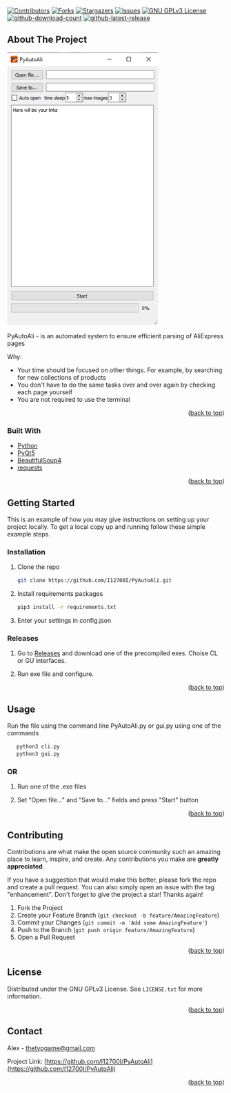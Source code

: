 <div id="top"></div>

[![Contributors][contributors-shield]][contributors-url]
[![Forks][forks-shield]][forks-url]
[![Stargazers][stars-shield]][stars-url]
[![Issues][issues-shield]][issues-url]
[![GNU GPLv3 License][license-shield]][license-url]
[![github-download-count][download-shield]][download-url]
[![github-latest-release][latest-shield]][latest-url]
## About The Project

![product-screenshot](media/product-screenshot.png)

PyAutoAli - is an automated system to ensure efficient parsing of AliExpress pages

Why:
* Your time should be focused on other things. For example, by searching for new collections of products
* You don't have to do the same tasks over and over again by checking each page yourself
* You are not required to use the terminal

<p align="right">(<a href="#top">back to top</a>)</p>



### Built With

* [Python](https://www.python.org/)
* [PyQt5](https://pypi.org/project/PyQt5/)
* [BeautifulSoup4](https://pypi.org/project/beautifulsoup4/)
* [requests](https://pypi.org/project/requests/)

<p align="right">(<a href="#top">back to top</a>)</p>



<!-- GETTING STARTED -->
## Getting Started

This is an example of how you may give instructions on setting up your project locally.
To get a local copy up and running follow these simple example steps.

### Installation

1. Clone the repo
   ```sh
   git clone https://github.com/I12700I/PyAutoAli.git
   ```
2. Install requirements packages
   ```sh
   pip3 install -r requirements.txt
   ```
3. Enter your settings in config.json

### Releases

1. Go to [Releases](https://github.com/I12700I/PyAutoAli/releases)
   and download one of the precompiled exes. Choise CL or GU interfaces. 

2. Run exe file and configure.

<p align="right">(<a href="#top">back to top</a>)</p>

<!-- USAGE EXAMPLES -->
## Usage

Run the file using the command line PyAutoAli.py or gui.py using one of the commands
```sh
   python3 cli.py
   python3 gui.py
   ```

### OR

1. Run one of the .exe files

2. Set "Open file..." and "Save to..." fields and press "Start" button

<p align="right">(<a href="#top">back to top</a>)</p>

<!-- CONTRIBUTING -->
## Contributing

Contributions are what make the open source community such an amazing place to learn, inspire, and create. Any contributions you make are **greatly appreciated**.

If you have a suggestion that would make this better, please fork the repo and create a pull request. You can also simply open an issue with the tag "enhancement".
Don't forget to give the project a star! Thanks again!

1. Fork the Project
2. Create your Feature Branch (`git checkout -b feature/AmazingFeature`)
3. Commit your Changes (`git commit -m 'Add some AmazingFeature'`)
4. Push to the Branch (`git push origin feature/AmazingFeature`)
5. Open a Pull Request

<p align="right">(<a href="#top">back to top</a>)</p>



<!-- LICENSE -->
## License

Distributed under the GNU GPLv3 License. See `LICENSE.txt` for more information.

<p align="right">(<a href="#top">back to top</a>)</p>



<!-- CONTACT -->
## Contact

Alex - thetypgame@gmail.com

Project Link: [https://github.com/I12700I/PyAutoAli](https://github.com/I12700I/PyAutoAli)

<p align="right">(<a href="#top">back to top</a>)</p>

[contributors-shield]: https://img.shields.io/github/contributors/I12700I/PyAutoAli.svg?style=for-the-badge
[contributors-url]: https://github.com/I12700I/PyAutoAli/graphs/contributors
[forks-shield]: https://img.shields.io/github/forks/I12700I/PyAutoAli.svg?style=for-the-badge
[forks-url]: https://github.com/I12700I/PyAutoAli/network/members
[stars-shield]: https://img.shields.io/github/stars/I12700I/PyAutoAli.svg?style=for-the-badge
[stars-url]: https://github.com/I12700I/PyAutoAli/stargazers
[issues-shield]: https://img.shields.io/github/issues/I12700I/PyAutoAli.svg?style=for-the-badge
[issues-url]: https://github.com/I12700I/PyAutoAli/issues
[license-shield]: https://img.shields.io/github/license/I12700I/PyAutoAli.svg?style=for-the-badge
[license-url]: https://github.com/I12700I/PyAutoAli/blob/master/LICENSE.txt
[download-shield]: https://img.shields.io/github/v/release/I12700I/PyAutoAli.svg?style=for-the-badge
[download-url]: ../../releases
[latest-shield]: https://img.shields.io/github/downloads/I12700I/PyAutoAli/total.svg?style=for-the-badge
[latest-url]: ../../releases
